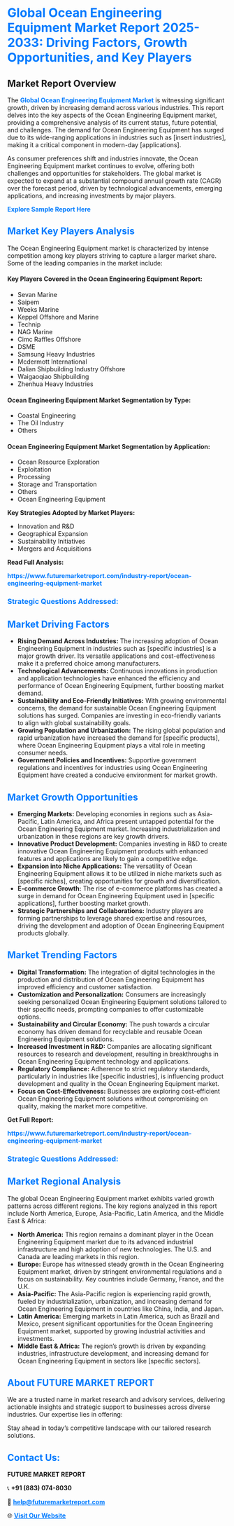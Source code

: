 <h1 style="color: #007BFF;">Global Ocean Engineering Equipment Market Report 2025-2033: Driving Factors, Growth Opportunities, and Key Players</h1>

<section id="overview">
<h2>Market Report Overview</h2>
<p>The <a href="https://www.futuremarketreport.com/industry-report/ocean-engineering-equipment-market" style="color: #007BFF; text-decoration: none;"><strong>Global Ocean Engineering Equipment Market</strong></a> is witnessing significant growth, driven by increasing demand across various industries. This report delves into the key aspects of the Ocean Engineering Equipment market, providing a comprehensive analysis of its current status, future potential, and challenges. The demand for Ocean Engineering Equipment has surged due to its wide-ranging applications in industries such as [insert industries], making it a critical component in modern-day [applications].</p>
<p>As consumer preferences shift and industries innovate, the Ocean Engineering Equipment market continues to evolve, offering both challenges and opportunities for stakeholders. The global market is expected to expand at a substantial compound annual growth rate (CAGR) over the forecast period, driven by technological advancements, emerging applications, and increasing investments by major players.</p>
</section>

<section id="overview">
<p><a href="https://www.futuremarketreport.com/request-sample/reportId=128785" style="color: #007BFF; text-decoration: none;"><strong>Explore Sample Report Here</strong></a></p>
</section>

<section id="key-players">
<h2 style="color: #007BFF;">Market Key Players Analysis</h2>
<p>The Ocean Engineering Equipment market is characterized by intense competition among key players striving to capture a larger market share. Some of the leading companies in the market include:</p>
<h4>Key Players Covered in the Ocean Engineering Equipment Report:</h4>
<ul><li>Sevan Marine</li><li>Saipem</li><li>Weeks Marine</li><li>Keppel Offshore and Marine</li><li>Technip</li><li>NAG Marine</li><li>Cimc Raffles Offshore</li><li>DSME</li><li>Samsung Heavy Industries</li><li>Mcdermott International</li><li>Dalian Shipbuilding Industry Offshore</li><li>Waigaoqiao Shipbuilding</li><li>Zhenhua Heavy Industries</li></ul>
<h4>Ocean Engineering Equipment Market Segmentation by Type:</h4>
<ul><li>Coastal Engineering</li><li>The Oil Industry</li><li>Others</li></ul>

<h4>Ocean Engineering Equipment Market Segmentation by Application:</h4>
<ul><li>Ocean Resource Exploration</li><li>Exploitation</li><li>Processing</li><li>Storage and Transportation</li><li>Others</li><li>Ocean Engineering Equipment</li></ul>
<p><strong>Key Strategies Adopted by Market Players:</strong></p>
<ul>
<li>Innovation and R&D</li>
<li>Geographical Expansion</li>
<li>Sustainability Initiatives</li>
<li>Mergers and Acquisitions</li>
</ul>
</section>

<section>
<p><strong>Read Full Analysis: </strong></p><a href="https://www.futuremarketreport.com/industry-report/ocean-engineering-equipment-market" style="color: #007BFF; text-decoration: none;"><strong>https://www.futuremarketreport.com/industry-report/ocean-engineering-equipment-market</strong></a>
<h3 style="color: #007BFF;">Strategic Questions Addressed:</h3>
</section>

<section id="driving-factors">
<h2 style="color: #007BFF;">Market Driving Factors</h2>
<ul>
<li><strong>Rising Demand Across Industries:</strong> The increasing adoption of Ocean Engineering Equipment in industries such as [specific industries] is a major growth driver. Its versatile applications and cost-effectiveness make it a preferred choice among manufacturers.</li>
<li><strong>Technological Advancements:</strong> Continuous innovations in production and application technologies have enhanced the efficiency and performance of Ocean Engineering Equipment, further boosting market demand.</li>
<li><strong>Sustainability and Eco-Friendly Initiatives:</strong> With growing environmental concerns, the demand for sustainable Ocean Engineering Equipment solutions has surged. Companies are investing in eco-friendly variants to align with global sustainability goals.</li>
<li><strong>Growing Population and Urbanization:</strong> The rising global population and rapid urbanization have increased the demand for [specific products], where Ocean Engineering Equipment plays a vital role in meeting consumer needs.</li>
<li><strong>Government Policies and Incentives:</strong> Supportive government regulations and incentives for industries using Ocean Engineering Equipment have created a conducive environment for market growth.</li>
</ul>
</section>

<section id="growth-opportunities">
<h2 style="color: #007BFF;">Market Growth Opportunities</h2>
<ul>
<li><strong>Emerging Markets:</strong> Developing economies in regions such as Asia-Pacific, Latin America, and Africa present untapped potential for the Ocean Engineering Equipment market. Increasing industrialization and urbanization in these regions are key growth drivers.</li>
<li><strong>Innovative Product Development:</strong> Companies investing in R&D to create innovative Ocean Engineering Equipment products with enhanced features and applications are likely to gain a competitive edge.</li>
<li><strong>Expansion into Niche Applications:</strong> The versatility of Ocean Engineering Equipment allows it to be utilized in niche markets such as [specific niches], creating opportunities for growth and diversification.</li>
<li><strong>E-commerce Growth:</strong> The rise of e-commerce platforms has created a surge in demand for Ocean Engineering Equipment used in [specific applications], further boosting market growth.</li>
<li><strong>Strategic Partnerships and Collaborations:</strong> Industry players are forming partnerships to leverage shared expertise and resources, driving the development and adoption of Ocean Engineering Equipment products globally.</li>
</ul>
</section>

<section id="trending-factors">
<h2 style="color: #007BFF;">Market Trending Factors</h2>
<ul>
<li><strong>Digital Transformation:</strong> The integration of digital technologies in the production and distribution of Ocean Engineering Equipment has improved efficiency and customer satisfaction.</li>
<li><strong>Customization and Personalization:</strong> Consumers are increasingly seeking personalized Ocean Engineering Equipment solutions tailored to their specific needs, prompting companies to offer customizable options.</li>
<li><strong>Sustainability and Circular Economy:</strong> The push towards a circular economy has driven demand for recyclable and reusable Ocean Engineering Equipment solutions.</li>
<li><strong>Increased Investment in R&D:</strong> Companies are allocating significant resources to research and development, resulting in breakthroughs in Ocean Engineering Equipment technology and applications.</li>
<li><strong>Regulatory Compliance:</strong> Adherence to strict regulatory standards, particularly in industries like [specific industries], is influencing product development and quality in the Ocean Engineering Equipment market.</li>
<li><strong>Focus on Cost-Effectiveness:</strong> Businesses are exploring cost-efficient Ocean Engineering Equipment solutions without compromising on quality, making the market more competitive.</li>
</ul>
</section>

<section>
<p><strong>Get Full Report: </strong></p><a href="https://www.futuremarketreport.com/industry-report/ocean-engineering-equipment-market" style="color: #007BFF; text-decoration: none;"><strong>https://www.futuremarketreport.com/industry-report/ocean-engineering-equipment-market</strong></a>
<h3 style="color: #007BFF;">Strategic Questions Addressed:</h3>
</section>


<section id="regional-analysis">
<h2 style="color: #007BFF;">Market Regional Analysis</h2>
<p>The global Ocean Engineering Equipment market exhibits varied growth patterns across different regions. The key regions analyzed in this report include North America, Europe, Asia-Pacific, Latin America, and the Middle East & Africa:</p>
<ul>
<li><strong>North America:</strong> This region remains a dominant player in the Ocean Engineering Equipment market due to its advanced industrial infrastructure and high adoption of new technologies. The U.S. and Canada are leading markets in this region.</li>
<li><strong>Europe:</strong> Europe has witnessed steady growth in the Ocean Engineering Equipment market, driven by stringent environmental regulations and a focus on sustainability. Key countries include Germany, France, and the U.K.</li>
<li><strong>Asia-Pacific:</strong> The Asia-Pacific region is experiencing rapid growth, fueled by industrialization, urbanization, and increasing demand for Ocean Engineering Equipment in countries like China, India, and Japan.</li>
<li><strong>Latin America:</strong> Emerging markets in Latin America, such as Brazil and Mexico, present significant opportunities for the Ocean Engineering Equipment market, supported by growing industrial activities and investments.</li>
<li><strong>Middle East & Africa:</strong> The region’s growth is driven by expanding industries, infrastructure development, and increasing demand for Ocean Engineering Equipment in sectors like [specific sectors].</li>
</ul>
</section>

<footer>
<h2 style="color: #007BFF;">About FUTURE MARKET REPORT</h2>
<p>We are a trusted name in market research and advisory services, delivering actionable insights and strategic support to businesses across diverse industries. Our expertise lies in offering:</p>

<p>Stay ahead in today’s competitive landscape with our tailored research solutions.</p>

<h2 style="color: #007BFF;">Contact Us:</h2>
<p><strong>FUTURE MARKET REPORT</strong></p>
<p>📞 <strong>+91 (883) 074-8030</strong></p>
<p>📧 <strong><a href="mailto:help@futuremarketreport.com" style="color: #007BFF;">help@futuremarketreport.com</a></strong></p>
<p>🌐 <strong><a href="https://www.futuremarketreport.com/" style="color: #007BFF;">Visit Our Website</a></strong></p>
</footer>
